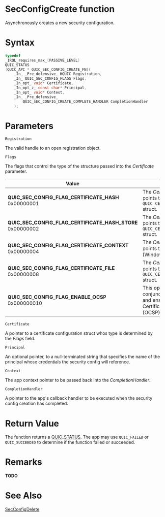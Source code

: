 SecConfigCreate function
======

Asynchronously creates a new security configuration.

# Syntax

```C
typedef
_IRQL_requires_max_(PASSIVE_LEVEL)
QUIC_STATUS
(QUIC_API * QUIC_SEC_CONFIG_CREATE_FN)(
    _In_ _Pre_defensive_ HQUIC Registration,
    _In_ QUIC_SEC_CONFIG_FLAGS Flags,
    _In_opt_ void* Certificate,
    _In_opt_z_ const char* Principal,
    _In_opt_ void* Context,
    _In_ _Pre_defensive_
        QUIC_SEC_CONFIG_CREATE_COMPLETE_HANDLER CompletionHandler
    );
```

# Parameters

`Registration`

The valid handle to an open registration object.

`Flags`

The flags that control the type of the structure passed into the *Certificate* parameter.

Value | Meaning
--- | ---
**QUIC_SEC_CONFIG_FLAG_CERTIFICATE_HASH**<br>0x00000001 | The *Certificate* parameter points to a `QUIC_CERTIFICATE_HASH` struct.
**QUIC_SEC_CONFIG_FLAG_CERTIFICATE_HASH_STORE**<br>0x00000002 | The *Certificate* parameter points to a `QUIC_CERTIFICATE_HASH_STORE` struct.
**QUIC_SEC_CONFIG_FLAG_CERTIFICATE_CONTEXT**<br>0x00000004 | The *Certificate* parameter points to a `PCCERT_CONTEXT` (Windows specific) struct.
**QUIC_SEC_CONFIG_FLAG_CERTIFICATE_FILE**<br>0x00000008 | The *Certificate* parameter points to a `QUIC_CERTIFICATE_FILE` struct.
**QUIC_SEC_CONFIG_FLAG_ENABLE_OCSP**<br>0x000000010 | This option can be used in conjunction with the above, and enables the Online Certificate Status Protocol (OCSP).

`Certificate`

A pointer to a certificate configuration struct whos type is determined by the *Flags* field.

`Principal`

An optional pointer, to a null-terminated string that specifies the name of the principal whose credentials the security config will reference.

`Context`

The app context pointer to be passed back into the *CompletionHandler*.

`CompletionHandler`

A pointer to the app's callback handler to be executed when the security config creation has completed.

# Return Value

The function returns a [QUIC_STATUS](QUIC_STATUS.md). The app may use `QUIC_FAILED` or `QUIC_SUCCEEDED` to determine if the function failed or succeeded.

# Remarks

**TODO**

# See Also

[SecConfigDelete](SecConfigDelete.md)<br>
